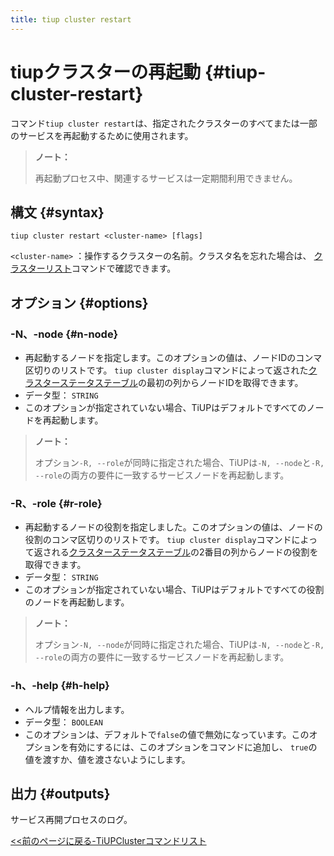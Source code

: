 ```yaml
---
title: tiup cluster restart
---
```


# tiupクラスターの再起動 {#tiup-cluster-restart}

コマンド`tiup cluster restart`は、指定されたクラスターのすべてまたは一部のサービスを再起動するために使用されます。

> <strong>ノート：</strong>
>
> 再起動プロセス中、関連するサービスは一定期間利用できません。

## 構文 {#syntax}

```shell
tiup cluster restart <cluster-name> [flags]
```

`<cluster-name>` ：操作するクラスターの名前。クラスタ名を忘れた場合は、 [クラスターリスト](/tiup/tiup-component-cluster-list.md)コマンドで確認できます。

## オプション {#options}

### -N、-node {#n-node}

-   再起動するノードを指定します。このオプションの値は、ノードIDのコンマ区切りのリストです。 `tiup cluster display`コマンドによって返された[クラスターステータステーブル](/tiup/tiup-component-cluster-display.md)の最初の列からノードIDを取得できます。
-   データ型： `STRING`
-   このオプションが指定されていない場合、TiUPはデフォルトですべてのノードを再起動します。

> <strong>ノート：</strong>
>
> オプション`-R, --role`が同時に指定された場合、TiUPは`-N, --node`と`-R, --role`の両方の要件に一致するサービスノードを再起動します。

### -R、-role {#r-role}

-   再起動するノードの役割を指定しました。このオプションの値は、ノードの役割のコンマ区切りのリストです。 `tiup cluster display`コマンドによって返される[クラスターステータステーブル](/tiup/tiup-component-cluster-display.md)の2番目の列からノードの役割を取得できます。
-   データ型： `STRING`
-   このオプションが指定されていない場合、TiUPはデフォルトですべての役割のノードを再起動します。

> <strong>ノート：</strong>
>
> オプション`-N, --node`が同時に指定された場合、TiUPは`-N, --node`と`-R, --role`の両方の要件に一致するサービスノードを再起動します。

### -h、-help {#h-help}

-   ヘルプ情報を出力します。
-   データ型： `BOOLEAN`
-   このオプションは、デフォルトで`false`の値で無効になっています。このオプションを有効にするには、このオプションをコマンドに追加し、 `true`の値を渡すか、値を渡さないようにします。

## 出力 {#outputs}

サービス再開プロセスのログ。

[&lt;&lt;前のページに戻る-TiUPClusterコマンドリスト](/tiup/tiup-component-cluster.md#command-list)
